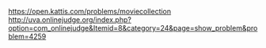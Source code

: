 https://open.kattis.com/problems/moviecollection
http://uva.onlinejudge.org/index.php?option=com_onlinejudge&Itemid=8&category=24&page=show_problem&problem=4259
